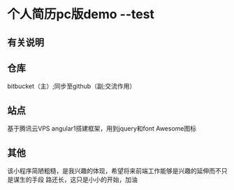 个人简历pc版demo --test
===================================

有关说明
-----------------------------------
##  仓库
bitbucket（主）;同步至github（副;交流作用）
##  站点
基于腾讯云VPS
angular1搭建框架，用到jquery和font Awesome图标

其他
-----------------------------------
该小程序简陋粗糙，是我兴趣的体现，希望将来前端工作能够是兴趣的延伸而不只是谋生的手段
路还长，这只是小小的开始，加油


